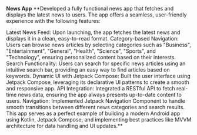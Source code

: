 **News App**
**Developed a fully functional news app that fetches and displays the latest news to users. The app offers a seamless, user-friendly experience with the following features:

Latest News Feed: Upon launching, the app fetches the latest news and displays it in a clean, easy-to-read format.
Category-based Navigation: Users can browse news articles by selecting categories such as "Business", "Entertainment", "General", "Health", "Science", "Sports", and "Technology", ensuring personalized content based on their interests.
Search Functionality: Users can search for specific news articles using an intuitive search bar, providing an easy way to find articles based on keywords.
Dynamic UI with Jetpack Compose: Built the user interface using Jetpack Compose, leveraging its declarative UI patterns to create a smooth and responsive app.
API Integration: Integrated a RESTful API to fetch real-time news data, ensuring the app always presents up-to-date content to users.
Navigation: Implemented Jetpack Navigation Component to handle smooth transitions between different news categories and search results.
This app serves as a perfect example of building a modern Android app using Kotlin, Jetpack Compose, and implementing best practices like MVVM architecture for data handling and UI updates.**
